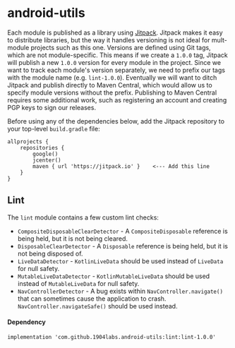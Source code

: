 # android-utils
Each module is published as a library using [Jitpack](https://jitpack.io/). Jitpack makes it easy to distribute libraries, but the way it handles versioning is not ideal for mult-module projects such as this one. Versions are defined using Git tags, which are not module-specific. This means if we create a `1.0.0` tag, Jitpack will publish a new `1.0.0` version for every module in the project. Since we want to track each module's version separately, we need to prefix our tags with the module name (e.g. `lint-1.0.0`). Eventually we will want to ditch Jitpack and publish directly to Maven Central, which would allow us to specify module versions without the prefix. Publishing to Maven Central requires some additional work, such as registering an account and creating PGP keys to sign our releases.

Before using any of the dependencies below, add the Jitpack repository to your top-level `build.gradle` file:
```
allprojects {
    repositories {
        google()
        jcenter()
        maven { url 'https://jitpack.io' }    <--- Add this line
    }
}
```

## Lint
The `lint` module contains a few custom lint checks:
- `CompositeDisposableClearDetector` - A `CompositeDisposable` reference is being held, but it is not being cleared.
- `DisposableClearDetector` - A `Disposable` reference is being held, but it is not being disposed of.
- `LiveDataDetector` - `KotlinLiveData` should be used instead of `LiveData` for null safety.
- `MutableLiveDataDetector` - `KotlinMutableLiveData` should be used instead of `MutableLiveData` for null safety.
- `NavControllerDetector` - A bug exists within `NavController.navigate()` that can sometimes cause the application to crash. `NavController.navigateSafe()` should be used instead.

#### Dependency
```
implementation 'com.github.1904labs.android-utils:lint:lint-1.0.0'
```

